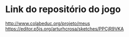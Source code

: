 # Link do repositório do jogo
  http://www.colabeduc.org/projeto/meus
  https://editor.p5js.org/arturhcrosa/sketches/PPCjR9VKA
